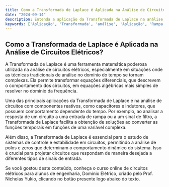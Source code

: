 ```yaml
---
title: Como a Transformada de Laplace é Aplicada na Análise de Circuitos Elétricos?
date: "2024-09-14"
description: Entenda a aplicação da Transformada de Laplace na análise avançada de circuitos elétricos.
keywords: ['Aplicação', 'Transformada', 'análise', 'Aplicação', 'Rampa', 'Filtro', 'circuito']
---
```


## Como a Transformada de Laplace é Aplicada na Análise de Circuitos Elétricos?

A Transformada de Laplace é uma ferramenta matemática poderosa utilizada na análise de circuitos elétricos, especialmente em situações onde as técnicas tradicionais de análise no domínio do tempo se tornam complexas. Ela permite transformar equações diferenciais, que descrevem o comportamento dos circuitos, em equações algébricas mais simples de resolver no domínio da frequência.

Uma das principais aplicações da Transformada de Laplace é na análise de circuitos com componentes reativos, como capacitores e indutores, que possuem comportamento dependente do tempo. Por exemplo, ao analisar a resposta de um circuito a uma entrada de rampa ou a um sinal de filtro, a Transformada de Laplace facilita a obtenção de soluções ao converter as funções temporais em funções de uma variável complexa.

Além disso, a Transformada de Laplace é essencial para o estudo de sistemas de controle e estabilidade em circuitos, permitindo a análise de polos e zeros que determinam o comportamento dinâmico do sistema. Isso é crucial para projetar circuitos que respondam de maneira desejada a diferentes tipos de sinais de entrada.

Se você gostou deste conteúdo, conheça o curso online de circuitos elétricos para alunos de engenharia, Domínio Elétrico, criado pelo Prof. Nicholas Yukio, clicando no botão presente logo abaixo do texto.